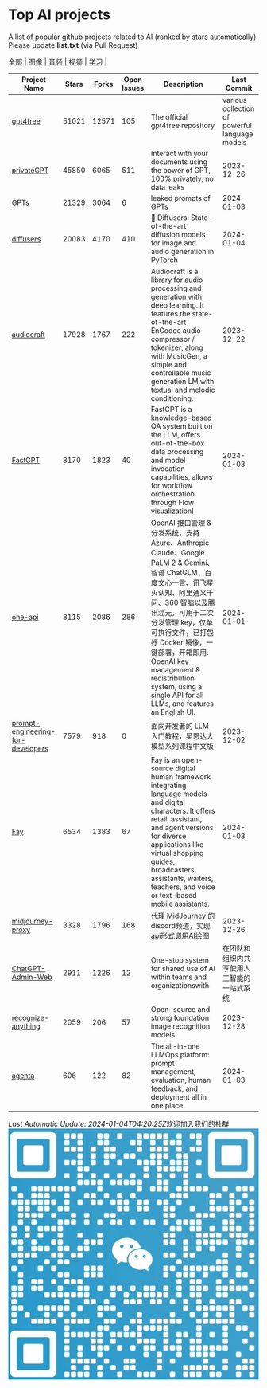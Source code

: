 # Top AI projects
A list of popular github projects related to AI (ranked by stars automatically)
Please update **list.txt** (via Pull Request)

<a href="./README.md">全部</a> |   <a href="./READMEpicture.md">图像</a> |   <a href="./READMEaudio.md">音频</a> | <a href="./READMEvideo.md">视频</a> | <a href="./READMElearn.md">学习</a> | 

| Project Name | Stars | Forks | Open Issues | Description | Last Commit |
| ------------ | ----- | ----- | ----------- | ----------- | ----------- |
| [gpt4free](https://github.com/xtekky/gpt4free) | 51021 | 12571 | 105 | The official gpt4free repository | various collection of powerful language models | 2024-01-03 |
| [privateGPT](https://github.com/imartinez/privateGPT) | 45850 | 6065 | 511 | Interact with your documents using the power of GPT, 100% privately, no data leaks | 2023-12-26 |
| [GPTs](https://github.com/linexjlin/GPTs) | 21329 | 3064 | 6 | leaked prompts of GPTs | 2024-01-03 |
| [diffusers](https://github.com/huggingface/diffusers) | 20083 | 4170 | 410 | 🤗 Diffusers: State-of-the-art diffusion models for image and audio generation in PyTorch | 2024-01-04 |
| [audiocraft](https://github.com/facebookresearch/audiocraft) | 17928 | 1767 | 222 | Audiocraft is a library for audio processing and generation with deep learning. It features the state-of-the-art EnCodec audio compressor / tokenizer, along with MusicGen, a simple and controllable music generation LM with textual and melodic conditioning. | 2023-12-22 |
| [FastGPT](https://github.com/labring/FastGPT) | 8170 | 1823 | 40 | FastGPT is a knowledge-based QA system built on the LLM, offers out-of-the-box data processing and model invocation capabilities, allows for workflow orchestration through Flow visualization! | 2024-01-03 |
| [one-api](https://github.com/songquanpeng/one-api) | 8115 | 2086 | 286 | OpenAI 接口管理 & 分发系统，支持 Azure、Anthropic Claude、Google PaLM 2 & Gemini、智谱 ChatGLM、百度文心一言、讯飞星火认知、阿里通义千问、360 智脑以及腾讯混元，可用于二次分发管理 key，仅单可执行文件，已打包好 Docker 镜像，一键部署，开箱即用. OpenAI key management & redistribution system, using a single API for all LLMs, and features an English UI. | 2024-01-01 |
| [prompt-engineering-for-developers](https://github.com/datawhalechina/prompt-engineering-for-developers) | 7579 | 918 | 0 | 面向开发者的 LLM 入门教程，吴恩达大模型系列课程中文版 | 2023-12-02 |
| [Fay](https://github.com/TheRamU/Fay) | 6534 | 1383 | 67 | Fay is an open-source digital human framework integrating language models and digital characters. It offers retail, assistant, and agent versions for diverse applications like virtual shopping guides, broadcasters, assistants, waiters, teachers, and voice or text-based mobile assistants. | 2024-01-03 |
| [midjourney-proxy](https://github.com/novicezk/midjourney-proxy) | 3328 | 1796 | 168 | 代理 MidJourney 的discord频道，实现api形式调用AI绘图 | 2023-12-26 |
| [ChatGPT-Admin-Web](https://github.com/AprilNEA/ChatGPT-Admin-Web) | 2911 | 1226 | 12 | One-stop system for shared use of AI within teams and organizationswith | 在团队和组织内共享使用人工智能的一站式系统 | 2023-12-27 |
| [recognize-anything](https://github.com/xinyu1205/recognize-anything) | 2059 | 206 | 57 | Open-source and strong foundation image recognition models. | 2023-12-28 |
| [agenta](https://github.com/Agenta-AI/agenta) | 606 | 122 | 82 | The all-in-one LLMOps platform: prompt management, evaluation, human feedback, and deployment all in one place. | 2024-01-03 |

*Last Automatic Update: 2024-01-04T04:20:25Z*欢迎加入我们的社群 ![](https://raw.githubusercontent.com/mouuii/picture/master/weichat.jpg) 